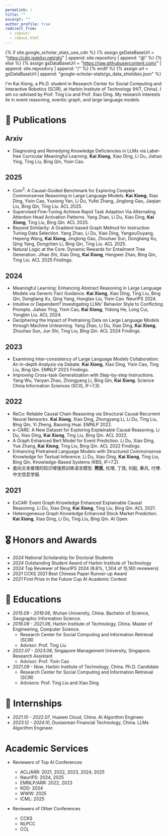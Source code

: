 ```yaml
---
permalink: /
title: ""
excerpt: ""
author_profile: true
redirect_from: 
  - /about/
  - /about.html
---
```


{% if site.google_scholar_stats_use_cdn %}
{% assign gsDataBaseUrl = "https://cdn.jsdelivr.net/gh/" | append: site.repository | append: "@" %}
{% else %}
{% assign gsDataBaseUrl = "https://raw.githubusercontent.com/" | append: site.repository | append: "/" %}
{% endif %}
{% assign url = gsDataBaseUrl | append: "google-scholar-stats/gs_data_shieldsio.json" %}

<span class='anchor' id='about-me'></span>

I'm Kai Xiong, a Ph.D. student in Research Center for Social Computing and Interactive Robotics (SCIR), at Harbin Institute of Technology (HIT, China). I am co-advised by Prof. Ting Liu and Prof. Xiao Ding. My research interests lie in event reasoning, eventic graph, and large language models.


<!-- # 🔥 News
- *2025.05*: &nbsp;🎉🎉 Three/One papers are accepted by ACL 2025 conference/findings, respectively. 
- *2024.09*: &nbsp;🎉🎉 One paper is accepted by NeurIPS 2024 poster.
- *2024.05*: &nbsp;🎉🎉 One/One papers are accepted by ACL 2024 conference/findings, respectively. -->

# 📝 Publications 

## Arxiv
- Diagnosing and Remedying Knowledge Deficiencies in LLMs via Label-free Curricular Meaningful Learning. **Kai Xiong**, Xiao Ding, Li Du, Jiahao Ying, Ting Liu, Bing Qin, Yixin Cao.

## 2025
- Com$^2$: A Causal-Guided Benchmark for Exploring Complex Commonsense Reasoning in Large Language Models. **Kai Xiong**, Xiao Ding, Yixin Cao, Yuxiong Yan, Li Du, Yufei Zhang, Jinglong Gao, Jiaqian Liu, Bing Qin, Ting Liu. ACL 2025.
- Supervised Fine-Tuning Achieve Rapid Task Adaption Via Alternating Attention Head Activation Patterns. Yang Zhao, Li Du, Xiao Ding, **Kai Xiong**, Ting Liu, Bing Qin. ACL 2025.
- Beyond Similarity: A Gradient-based Graph Method for Instruction Tuning Data Selection. Yang Zhao, Li Du, Xiao Ding, YangouOuyang, Hepeng Wang, **Kai Xiong**, Jinglong Gao, Zhouhao Sun, Dongliang Xu, Qing Yang, Dongchen Li, Bing Qin, Ting Liu. ACL 2025.
- Natural Logic at the Core: Dynamic Rewards for Entailment Tree Generation. Jihao Shi, Xiao Ding, **Kai Xiong**, Hengwei Zhao, Bing Qin, Ting Liu. ACL 2025 Findings.

## 2024
- Meaningful Learning: Enhancing Abstract Reasoning in Large Language Models via Generic Fact Guidance. **Kai Xiong**, Xiao Ding, Ting Liu, Bing Qin, Dongliang Xu, Qing Yang, Hongtao Liu, Yixin Cao. NeurIPS 2024.
- Intuitive or Dependent? Investigating LLMs' Behavior Style to Conflicting Prompts. Jiahao Ying, Yixin Cao, **Kai Xiong**, Yidong He, Long Cui, Yongbin Liu. ACL 2024.
- Deciphering the lmpact of Pretraining Data on Large Language Models through Machine Unlearning. Yang Zhao, Li Du, Xiao Ding, **Kai Xiong**, Zhouhao Sun, Jun Shi, Ting Liu, Bing Qin. ACL 2024 Findings.

## 2023
- Examining Inter-consistency of Large Language Models Collaboration: An in-depth Analysis via Debate. **Kai Xiong**, Xiao Ding, Yixin Cao, Ting Liu, Bing Qin. EMNLP 2023 Findings.
- Improving Cross-task Generalization with Step-by-step Instructions. Yang Wu, Yanyan Zhao, Zhongyang Li, Bing Qin, **Kai Xiong**. Science China Information Sciences (SCIS, IF=7.3).

## 2022
- ReCo: Reliable Causal Chain Reasoning via Structural Causal Recurrent Neural Networks. **Kai Xiong**, Xiao Ding, Zhongyang Li, Li Du, Ting Liu, Bing Qin, Yi Zheng, Baoxing Huai. EMNLP 2022.
- e-CARE: A New Dataset for Exploring Explainable Causal Reasoning. Li Du, Xiao Ding, **Kai Xiong**, Ting Liu, Bing Qin. ACL 2022.
- A Graph Enhanced Bert Model for Event Prediction. Li Du, Xiao Ding, Yue Zhang, **Kai Xiong**, Ting Liu, Bing Qin. ACL 2022 Findings.
- Enhancing Pretrained Language Models with Structured Commonsense Knowledge for Textual Inference. Li Du, Xiao Ding, **Kai Xiong**, Ting Liu, Bing Qin. Knowledge-Based Systems (KBS, IF=7.2).
- 面向文本推理的知识增强预训练语言模型. **熊凯**, 杜理, 丁效, 刘挺, 秦兵, 付博. 中文信息学报.

## 2021
- ExCAR: Event Graph Knowledge Enhanced Explainable Causal Reasoning. Li Du, Xiao Ding, **Kai Xiong**, Ting Liu, Bing Qin. ACL 2021.
- Heterogeneous Graph Knowledge Enhanced Stock Market Prediction. **Kai Xiong**, Xiao Ding, Li Du, Ting Liu, Bing Qin. AI Open.

# 🎖 Honors and Awards
- *2024* National Scholarship for Doctoral Students
- *2024* Outstanding Student Award of Harbin Institute of Technology
- *2024* Top Reviewer of NeurIPS 2024 (8.6%, 1,304 of 15,160 reviewers)
- *2021* CCKS 2021 Best Chinese Paper Runner-up Award
- *2021* First Prize in the Future Cup AI Academic Contest

# 📖 Educations
- *2015.09 - 2019.06*, Wuhan University, China. Bachelor of Science, Geographic Information Science. 
- *2019.09 - 2021.06*, Harbin Institute of Technology, China. Master of Engineering, Computer Science.
  - Research Center for Social Computing and Information Retrieval (SCIR)
  - Advisor: Prof. Ting Liu
- *2022.07 - 2023.08*, Singapore Management University, Singapore. Research Assistant
  - Advisor: Prof. Yixin Cao
- *2021.09 - Now*, Harbin Institute of Technology, China. Ph.D. Candidate
  - Research Center for Social Computing and Information Retrieval (SCIR)
  - Advisors: Prof. Ting Liu and Xiao Ding

# 💼 Internships
- *2021.10 - 2022.07*, Huawei Cloud, China. AI Algorithm Engineer.
- *2023.12 - 2024.10*, Duxiaoman Financial Technology, China. LLMs Algorithm Engineer.

<!-- # 💬 Invited Talks
- *2021.06*, Lorem ipsum dolor sit amet, consectetur adipiscing elit. Vivamus ornare aliquet ipsum, ac tempus justo dapibus sit amet. 
- *2021.03*, Lorem ipsum dolor sit amet, consectetur adipiscing elit. Vivamus ornare aliquet ipsum, ac tempus justo dapibus sit amet.  \| [\[video\]](https://github.com/) -->

# Academic Services
- Reviewers of Top AI Conferences
  - ACL/ARR: 2021, 2022, 2023, 2024, 2025
  - NeurIPS: 2024, 2025
  - EMNLP/ARR: 2022, 2023
  - KDD: 2024
  - WWW: 2025
  - ICML: 2025

- Reviewers of Other Conferences
  - CCKS
  - NLPCC
  - CCL

